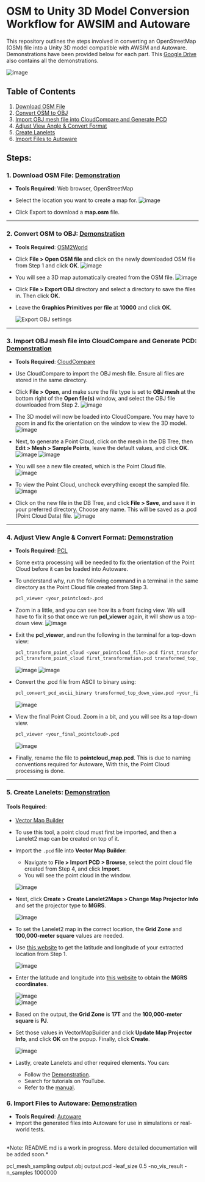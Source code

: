 # OSM to Unity 3D Model Conversion Workflow for AWSIM and Autoware

This repository outlines the steps involved in converting an OpenStreetMap (OSM) file into a Unity 3D model compatible with AWSIM and Autoware. Demonstrations have been provided below for each part. This [Google Drive](https://drive.google.com/drive/folders/1Mtkr13VCS5KdGLns7JRVTOxwJmy0Xnit?usp=drive_link) also contains all the demonstrations.

![image](https://github.com/user-attachments/assets/7b99aa82-6462-4439-8ed8-299393451029)

## Table of Contents
1. [Download OSM File](#download-osm-file)
2. [Convert OSM to OBJ](#convert-osm-to-obj)
3. [Import OBJ mesh file into CloudCompare and Generate PCD](#import-obj-mesh-file-into-cloudcompare-and-generate-pcd)
4. [Adjust View Angle & Convert Format](#adjust-view-angle--convert-format)
5. [Create Lanelets](#create-lanelets)
6. [Import Files to Autoware](#import-files-to-autoware)

## Steps:

### 1. **Download OSM File**: [Demonstration](https://drive.google.com/file/d/1siUoWQ66YDEZnNxpCEGZUtRvuZyRF7Ho/view?usp=drive_link)
    
   - **Tools Required**: Web browser, OpenStreetMap
   - Select the location you want to create a map for.
   ![image](https://github.com/user-attachments/assets/a0fe3473-11da-4b74-9fa5-31b8ce43e652)

   - Click Export to download a **map.osm** file.

---

### 2. **Convert OSM to OBJ**: [Demonstration](https://drive.google.com/file/d/1dyTxqLgO2tPrpjYVindg-_BhmtaVfODf/view?usp=drive_link)

   - **Tools Required**: [OSM2World](http://osm2world.org/)
   - Click **File > Open OSM file** and click on the newly downloaded OSM file from Step 1 and click **OK**.
   ![image](https://github.com/user-attachments/assets/51133bf5-49d2-46b7-812a-cd6e9cb93a2f)
   - You will see a 3D map automatically created from the OSM file.
   ![image](https://github.com/user-attachments/assets/6f8628cb-83fa-4875-9867-872d613dd2ce)


   - Click **File > Export OBJ** directory and select a directory to save the files in. Then click **OK**.  
   - Leave the **Graphics Primitives per file** at **10000** and click **OK**.  
       <p>
         <img src="https://github.com/user-attachments/assets/ee527217-88f6-4522-bf0e-e6aa5575329e" alt="Export OBJ settings">
       </p>


---

### 3. **Import OBJ mesh file into CloudCompare and Generate PCD**: [Demonstration](https://drive.google.com/file/d/1cAZZyMCDsIj3vTjb7KjpvkoFsfH8ReB2/view?usp=drive_link)

   - **Tools Required**: [CloudCompare](https://www.danielgm.net/cc/)
   - Use CloudCompare to import the OBJ mesh file. Ensure all files are stored in the same directory.
   - Click **File > Open**, and make sure the file type is set to **OBJ mesh** at the bottom right of the **Open file(s)** window, and select the OBJ file downloaded from Step 2.
   ![image](https://github.com/user-attachments/assets/86e7b04d-bef8-4950-88f6-4cd40a2002ba)

   - The 3D model will now be loaded into CloudCompare. You may have to zoom in and fix the orientation on the window to view the 3D model.
   ![image](https://github.com/user-attachments/assets/ec41a90b-a03b-4569-acee-79c89504eaba)

   - Next, to generate a Point Cloud, click on the mesh in the DB Tree, then **Edit > Mesh > Sample Points**, leave the default values, and click **OK**.  
       ![image](https://github.com/user-attachments/assets/1481abca-b19a-41b6-8966-c55e4f86f501)
       ![image](https://github.com/user-attachments/assets/a6e800a6-a4f0-4fb9-977e-daf3193c8382)

   - You will see a new file created, which is the Point Cloud file.       
       ![image](https://github.com/user-attachments/assets/b1f8e7e9-b560-4a2f-90aa-ccf2d907caca)

   - To view the Point Cloud, uncheck everything except the sampled file.
   ![image](https://github.com/user-attachments/assets/992aa2fc-2c0c-4535-9505-cfe438145477)

   - Click on the new file in the DB Tree, and click **File > Save**, and save it in your preferred directory. Choose any name. This will be saved as a .pcd (Point Cloud Data) file.
   ![image](https://github.com/user-attachments/assets/aa6542a6-b798-40b2-8b0e-b06a5215e325)

---

### 4. **Adjust View Angle & Convert Format**: [Demonstration](https://drive.google.com/file/d/1atm-YRY9qiV59AITQKHuUumpNAuUOszs/view?usp=drive_link)

   - **Tools Required**: [PCL](https://pointclouds.org/)
   - Some extra processing will be needed to fix the orientation of the Point Cloud before it can be loaded into Autoware.
   - To understand why, run the following command in a terminal in the same directory as the Point Cloud file created from Step 3.

      ```bash
      pcl_viewer <your_pointcloud>.pcd
      ```
   - Zoom in a little, and you can see how its a front facing view. We will have to fix it so that once we run **pcl_viewer** again, it will show us a top-down view.
   ![image](https://github.com/user-attachments/assets/71e1f903-01fe-41c4-9f64-dfbe2535bad5)

   - Exit the **pcl_viewer**, and run the following in the terminal for a top-down view:

      ```bash
      pcl_transform_point_cloud <your_pointcloud_file>.pcd first_transformation.pcd -axisangle 1,0,0,-1.5708
      pcl_transform_point_cloud first_transformation.pcd transformed_top_down_view.pcd -axisangle 1,0,0,3.1416
      ```
      ![image](https://github.com/user-attachments/assets/d11f5895-4909-479a-b7f1-6a48baf21394)
      ![image](https://github.com/user-attachments/assets/95434885-0804-423d-bcd9-07ef069bbdea)

   - Convert the .pcd file from ASCII to binary using:
      
      ```bash
      pcl_convert_pcd_ascii_binary transformed_top_down_view.pcd <your_final_pointcloud>.pcd 1
      ```
      ![image](https://github.com/user-attachments/assets/a5b5bb8c-21a6-4cbe-b5ea-3430095857c9)

   - View the final Point Cloud. Zoom in a bit, and you will see its a top-down view. 
     
      ```bash
      pcl_viewer <your_final_pointcloud>.pcd
      ```
      ![image](https://github.com/user-attachments/assets/9e6e3dcc-6f4f-4119-abe7-adb5b0d7e939)

   - Finally, rename the file to **pointcloud_map.pcd**. This is due to naming conventions required for Autoware, With this, the Point Cloud processing is done.
---

### 5. **Create Lanelets**: [Demonstration](https://drive.google.com/file/d/1GsgT-V2fWnFuPw8rWdohsYPsOSAnr716/view?usp=drive_link)

#### **Tools Required**:  
- [Vector Map Builder](https://tools.tier4.jp/vector_map_builder_ll2/)

- To use this tool, a point cloud must first be imported, and then a Lanelet2 map can be created on top of it.  

- Import the `.pcd` file into **Vector Map Builder**:  
    - Navigate to **File > Import PCD > Browse**, select the point cloud file created from Step 4, and click **Import**.  
    - You will see the point cloud in the window.  

  ![image](https://github.com/user-attachments/assets/6bf54634-dc88-4df5-a257-57de2560cdce)  

- Next, click **Create > Create Lanelet2Maps > Change Map Projector Info** and set the projector type to **MGRS**.  

  ![image](https://github.com/user-attachments/assets/3117a53d-9659-477b-b605-fef19873988c)  

- To set the Lanelet2 map in the correct location, the **Grid Zone** and **100,000-meter square** values are needed.  

- Use [this website](https://www.gps-coordinates.net/) to get the latitude and longitude of your extracted location from Step 1.  

  ![image](https://github.com/user-attachments/assets/cbd118c3-98af-4cff-b94b-5a55d135431d)  

- Enter the latitude and longitude into [this website](https://legallandconverter.com/p50.html) to obtain the **MGRS coordinates**.  

  ![image](https://github.com/user-attachments/assets/1b0d9bfb-8625-4a34-be4d-1095b2fdad51)  
  ![image](https://github.com/user-attachments/assets/af45ab5c-ff87-42d4-ab17-ce8668410440)  

- Based on the output, the **Grid Zone** is **17T** and the **100,000-meter square** is **PJ**. 
- Set those values in VectorMapBuilder and click **Update Map Projector Info**, and click **OK** on the popup. Finally, click **Create**.

  ![image](https://github.com/user-attachments/assets/d78f7a3c-3d72-494e-8f95-dbeb9dc565a0)  

- Lastly, create Lanelets and other required elements. You can:  
    - Follow the [Demonstration](https://drive.google.com/file/d/1GsgT-V2fWnFuPw8rWdohsYPsOSAnr716/view?usp=drive_link).  
    - Search for tutorials on YouTube.  
    - Refer to the [manual](https://docs.web.auto/en/user-manuals/vector-map-builder/how-to-use).  

### 6. **Import Files to Autoware**: [Demonstration](https://drive.google.com/file/d/1JRt64q4x_NL__mK30LJ7Vgzp1ZBU6C9e/view?usp=drive_link)

   - **Tools Required**: [Autoware](https://www.autoware.org/)
   - Import the generated files into Autoware for use in simulations or real-world tests.

<br> 
*Note: README.md is a work in progress. More detailed documentation will be added soon.*



pcl_mesh_sampling output.obj output.pcd -leaf_size 0.5 -no_vis_result -n_samples 1000000



